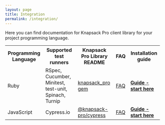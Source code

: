 ```yaml
---
layout: page
title: Integration
permalink: /integration/
---
```


<p>Here you can find documentation for Knapsack Pro client library for your project programming language.</p>

<table class="pure-table extra-margin-top-2x">
  <tr>
    <th>Programming Language</th>
    <th>Supported test runners</th>
    <th>Knapsack Pro Library README</th>
    <th>FAQ</th>
    <th>Installation guide</th>
  </tr>
  <tr>
    <td>Ruby</td>
    <td>RSpec, Cucumber, Minitest, test-unit, Spinach, Turnip</td>
    <td><a href="https://github.com/KnapsackPro/knapsack_pro-ruby">knapsack_pro gem</a></td>
    <td><a href="https://github.com/KnapsackPro/knapsack_pro-ruby#faq">FAQ</a></td>
    <td><a href="/knapsack_pro-ruby/guide/"><b>Guide - start here</b></a></td>
  </tr>
  <tr>
    <td>JavaScript</td>
    <td>Cypress.io</td>
    <td><a href="https://github.com/KnapsackPro/knapsack-pro-cypress">@knapsack-pro/cypress</a></td>
    <td><a href="https://github.com/KnapsackPro/knapsack-pro-cypress#faq">FAQ</a></td>
    <td><a href="https://github.com/KnapsackPro/knapsack-pro-cypress#installation"><b>Guide - start here</b></a></td>
  </tr>
</table>
